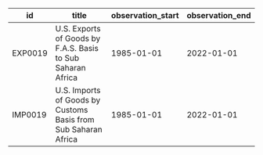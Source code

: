 | id      | title                                                          | observation_start   | observation_end   |
|---------|----------------------------------------------------------------|---------------------|-------------------|
| EXP0019 | U.S. Exports of Goods by F.A.S. Basis to Sub Saharan Africa    | 1985-01-01          | 2022-01-01        |
| IMP0019 | U.S. Imports of Goods by Customs Basis from Sub Saharan Africa | 1985-01-01          | 2022-01-01        |